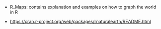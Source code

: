 * R_Maps: contains explanation and examples on how to graph the world in R
-  <https://cran.r-project.org/web/packages/rnaturalearth/README.html>
